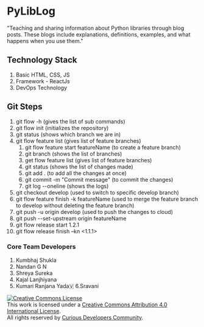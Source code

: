 # PyLibLog
"Teaching and sharing information about Python libraries through blog posts. These blogs include explanations, definitions, examples, and what happens when you use them."
</br>

## Technology Stack
1. Basic HTML, CSS, JS
2. Framework - ReactJs
3. DevOps Technology

## Git Steps
1. git flow -h (gives the list of sub commands)
2. git flow init (initializes the repository)
3. git status (shows which branch we are in)
4. git flow feature list (gives list of feature branches)
   1. git flow feature start featureName (to create a feature branch)
   2. git branch (shows the list of branches)
   3. get flow feature list (gives list of feature branches)
   4. git status (shows the list of changes made)
   5. git add . (to add all the changes at once)
   6. git commit -m "Commit message" (to commit the changes)
   7.  git log --oneline (shows the logs)
5.  git checkout develop (used to switch to specific develop branch)
6.  git flow feature finish -k featureName (used to merge the feature branch to develop without deleting the feature branch)
7.  git push -u origin develop (used to push the changes to cloud)
8.  git push --set-upstream origin featureName
9.  git flow release start 1.2.1
10. git flow release finish –kn <1.1.1>

### Core Team Developers
1. Kumbhaj Shukla
2. Nandan G N
3. Shreya Sureka
4. Kajal Lanjhiyana
5. Kumari Ranjana Yada🇻
6.Sravani

<a rel="license" href="http://creativecommons.org/licenses/by/4.0/"><img alt="Creative Commons License" style="border-width:0" src="https://i.creativecommons.org/l/by/4.0/80x15.png" />
</a><br />This work is licensed under a <a rel="license" href="http://creativecommons.org/licenses/by/4.0/">Creative Commons Attribution 4.0 International License</a>.
</br>
All rights reserved by <a rel="license" href="https://curiousdevelopers.in/">Curious Developers Community</a>.
